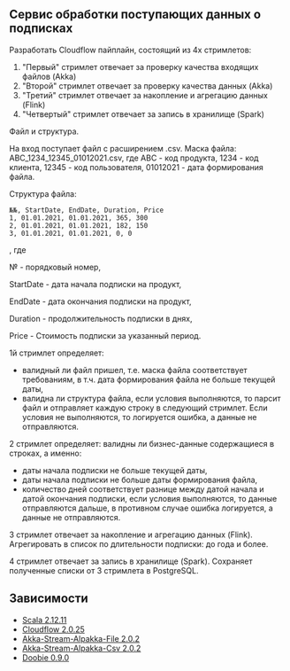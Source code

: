 ## Cервис обработки поступающих данных о подписках

Разработать Cloudflow пайплайн, состоящий из 4х стримлетов:

1. "Первый" стримлет отвечает за проверку качества входящих файлов (Akka)
2. "Второй" стримлет отвечает за проверку качества данных (Akka)
3. "Третий" стримлет отвечает за накопление и агрегацию данных (Flink)
4. "Четвертый" стримлет отвечает за запись в хранилище (Spark)

Файл и структура.

На вход поступает файл с расширением .csv. 
Маска файла: ABC_1234_12345_01012021.csv, где
ABC - код продукта, 
1234 - код клиента, 
12345 - код пользователя, 
01012021 - дата формирования файла.

Структура файла:
```
№№, StartDate, EndDate, Duration, Price
1, 01.01.2021, 01.01.2021, 365, 300
2, 01.01.2021, 01.01.2021, 182, 150
3, 01.01.2021, 01.01.2021, 0, 0
```
, где 

№ - порядковый номер,

StartDate - дата начала подписки на продукт,

EndDate - дата окончания подписки на продукт,

Duration - продолжительность подписки в днях,

Price - Стоимость подписки за указанный период.

1й стримлет определяет:
- валидный ли файл пришел, т.е. маска файла соответствует требованиям, в т.ч. дата формирования файла не больше текущей даты,
- валидна ли структура файла,
если условия выполняются, то парсит файл и отправляет каждую строку в следующий стримлет.
Если условия не выполняются, то логируется ошибка, а данные не отправляются.

2 стримлет определяет:
валидны ли бизнес-данные содержащиеся в строках, а именно:
- даты начала подписки не больше текущей даты,
- даты начала подписки не больше даты формирования файла,
- количество дней соответствует разнице между датой начала и датой окончания подписки,
если условия выполняются, то данные отправляются дальше, в противном случае ошибка логируется, а данные не отправляются.

3 стримлет отвечает за накопление и агрегацию данных (Flink).
Агрегировать в список по длительности подписки: до года и более.

4 стримлет отвечает за запись в хранилище (Spark).
Сохраняет полученные списки от 3 стримлета в PostgreSQL.

## Зависимости

* [Scala 2.12.11](https://scala-lang.org)
* [Cloudflow 2.0.25](https://cloudflow.io/)
* [Akka-Stream-Alpakka-File 2.0.2](https://doc.akka.io/docs/alpakka)
* [Akka-Stream-Alpakka-Csv 2.0.2](https://doc.akka.io/docs/alpakka)
* [Doobie 0.9.0](https://tpolecat.github.io/doobie/)
